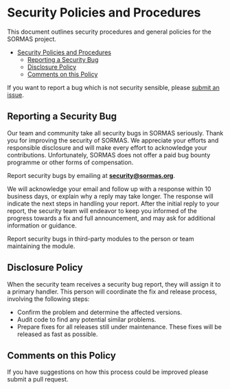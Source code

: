 # Security Policies and Procedures

This document outlines security procedures and general policies for the SORMAS
project.

- [Security Policies and Procedures](#security-policies-and-procedures)
  - [Reporting a Security Bug](#reporting-a-security-bug)
  - [Disclosure Policy](#disclosure-policy)
  - [Comments on this Policy](#comments-on-this-policy)

If you want to report a bug which is not security sensible, please [submit an issue](https://github.com/hzi-braunschweig/SORMAS-Project/blob/development/CONTRIBUTING.md#submitting-an-issue).

## Reporting a Security Bug

Our team and community take all security bugs in SORMAS seriously.
Thank you for improving the security of SORMAS. We appreciate your efforts and
responsible disclosure and will make every effort to acknowledge your
contributions.
Unfortunately, SORMAS does not offer a paid bug bounty programme or other forms of compensation.

Report security bugs by emailing at **security@sormas.org**.

We will acknowledge your email and follow up with a response within 10 business days, or explain why a reply may take longer. The response will indicate the next steps in handling your report.
After the initial reply to your report, the security team will endeavor to keep you informed of the progress towards a fix and full announcement, and may ask for additional information or guidance.

Report security bugs in third-party modules to the person or team maintaining
the module.


## Disclosure Policy

When the security team receives a security bug report, they will assign it to a
primary handler. This person will coordinate the fix and release process,
involving the following steps:

* Confirm the problem and determine the affected versions.
* Audit code to find any potential similar problems.
* Prepare fixes for all releases still under maintenance. These fixes will be
  released as fast as possible.

## Comments on this Policy

If you have suggestions on how this process could be improved please submit a
pull request.

